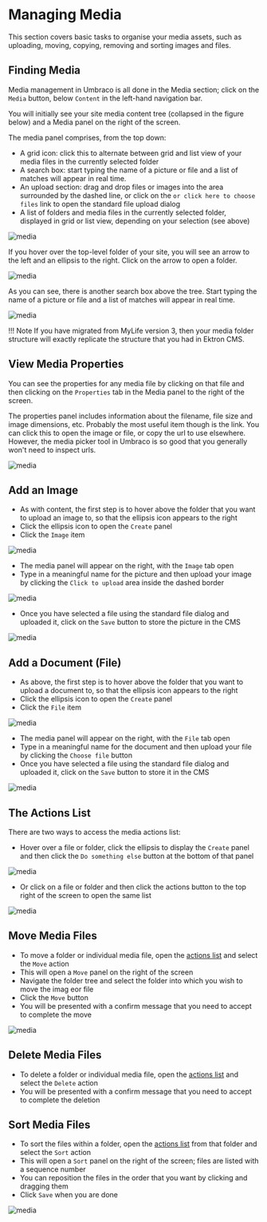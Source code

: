 # Managing Media

This section covers basic tasks to organise your media assets, such as uploading, moving, copying, removing and sorting images and files.

## Finding Media 

Media management in Umbraco is all done in the Media section; click on the `Media` button, below `Content` in the left-hand navigation bar.

You will initially see your site media content tree (collapsed in the figure below) and a Media panel on the right of the screen.

The media panel comprises, from the top down:

* A grid icon: click this to alternate between grid and list view of your media files in the currently selected folder
* A search box: start typing the name of a picture or file and a list of matches will appear in real time.
* An upload section: drag and drop files or images into the area surrounded by the dashed line, or click on the `or click here to choose files` link to open the standard file upload dialog
* A list of folders and media files in the currently selected folder, displayed in grid or list view, depending on your selection (see above)

![media](./media-management/media.jpg)

If you hover over the top-level folder of your site, you will see an arrow to the left and an ellipsis to the right. Click on the arrow to open a folder. 

![media](./media-management/media-files.jpg)

As you can see, there is another search box above the tree. Start typing the name of a picture or file and a list of matches will appear in real time.  

![media](./media-management/media-search.jpg)

!!! Note
    If you have migrated from MyLife version 3, then your media folder structure will exactly replicate the structure that you had in Ektron CMS.

## View Media Properties

You can see the properties for any media file by clicking on that file and then clicking on the `Properties` tab in the Media panel to the right of the screen.

The properties panel includes information about the filename, file size and image dimensions, etc. Probably the most useful item though is the link. You can click this to open the image or file, or copy the url to use elsewhere. However, the media picker tool in Umbraco is so good that you generally won't need to inspect urls.

![media](./media-management/media-link-properties.jpg)

## Add an Image

* As with content, the first step is to hover above the folder that you want to upload an image to, so that the ellipsis icon appears to the right
* Click the ellipsis icon to open the `Create` panel
* Click the `Image` item

![media](./media-management/media-create.jpg)

* The media panel will appear on the right, with the `Image` tab open
* Type in a meaningful name for the picture and then upload your image by clicking the `Click to upload` area inside the dashed border

![media](./media-management/media-upload-image.jpg)

* Once you have selected a file using the standard file dialog and uploaded it, click on the `Save` button to store the picture in the CMS

![media](./media-management/media-uploaded-image.jpg)


## Add a Document (File)

* As above, the first step is to hover above the folder that you want to upload a document to, so that the ellipsis icon appears to the right
* Click the ellipsis icon to open the `Create` panel
* Click the `File` item

![media](./media-management/media-create-file.jpg)


* The media panel will appear on the right, with the `File` tab open
* Type in a meaningful name for the document and then upload your file by clicking the `Choose file` button
* Once you have selected a file using the standard file dialog and uploaded it, click on the `Save` button to store it in the CMS

![media](./media-management/media-uploaded-file.jpg)

## The Actions List

There are two ways to access the media actions list:

* Hover over a file or folder, click the ellipsis to display the `Create` panel and then click the `Do something else` button at the bottom of that panel

![media](./media-management/media-actions.jpg)

* Or click on a file or folder and then click the actions button to the top right of the screen to open the same list

![media](./media-management/media-sort.jpg)

## Move Media Files

* To move a folder or individual media file, open the [actions list](#the-actions-list) and select the `Move` action
* This will open a `Move` panel on the right of the screen
* Navigate the folder tree and select the folder into which you wish to move the imag eor file
* Click the `Move` button
* You will be presented with a confirm message that you need to accept to complete the move

![media](./media-management/media-move.jpg)

## Delete Media Files

* To delete a folder or individual media file, open the [actions list](#the-actions-list) and select the `Delete` action
* You will be presented with a confirm message that you need to accept to complete the deletion

## Sort Media Files

* To sort the files within a folder, open the [actions list](#the-actions-list) from that folder and select the `Sort` action
* This will open a `Sort` panel on the right of the screen; files are listed with a sequence number
* You can reposition the files in the order that you want by clicking and dragging them
* Click `Save` when you are done

![media](./media-management/media-sorting.jpg)